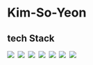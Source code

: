 # Kim-So-Yeon

## tech Stack
<img src="https://img.shields.io/badge/C-A8B9CC?style=flat-square&logo=C&logoColor=white"/></a>&nbsp;
<img src="https://img.shields.io/badge/C++-00599C?style=flat-square&logo=C%2B%2B&logoColor=white"/></a>&nbsp;
<img src="https://img.shields.io/badge/Java-007396?style=flat-square&logo=Java&logoColor=white"/></a>&nbsp;
<img src="https://img.shields.io/badge/JavaScript-F7DF1E?style=flat-square&logo=&JavaScript&logoColor=white"/></a>&nbsp;
<img src="https://img.shields.io/badge/HTML-E34F26?style=flat-square&logo=&HTML&logoColor=white"/></a>&nbsp;
<img src="https://img.shields.io/badge/CSS-1572B6?style=flat-square&logo=&CSS&logoColor=white"/></a>&nbsp;
<img src="https://img.shields.io/badge/Mysql-4479A1?style=flat-square&logo=&Mysql&logoColor=white"/></a>&nbsp;
